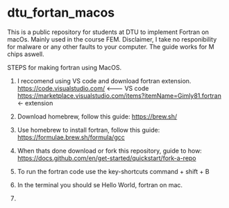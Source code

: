 # dtu_fortan_macos
This is a public repository for students at DTU to implement Fortran on macOs. Mainly used in the course FEM. 
Disclaimer, I take no responibility for malware or any other faults to your computer. 
The guide works for M chips aswell. 



STEPS for making fortran using MacOS. 
1. I reccomend using VS code and download fortran extension. 
  https://code.visualstudio.com/    <--- VS code
  https://marketplace.visualstudio.com/items?itemName=Gimly81.fortran   <- extension
1. Download homebrew, follow this guide:
  https://brew.sh/
2. Use homebrew to install fortran, follow this guide:
  https://formulae.brew.sh/formula/gcc
3. When thats done download or fork this repository, guide to how: 
  https://docs.github.com/en/get-started/quickstart/fork-a-repo
4. To run the fortran code use the key-shortcuts command + shift + B

5. In the terminal you should se Hello World, fortran on mac.
6.  
